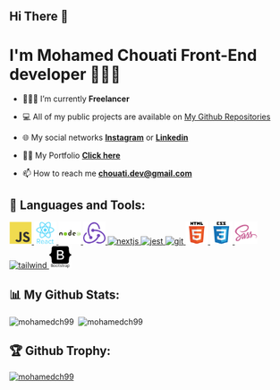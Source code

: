 <h2 align="left">Hi There 👋</h2>
<h1 align="left">I'm Mohamed Chouati Front-End developer 🧑🏽‍💻</h1>


- 🧑🏽‍💻 I’m currently **Freelancer**

- 💻 All of my public projects are available on <a href="https://github.com/MohamedCh99?tab=repositories">My Github Repositories</a>

- 🌐 My social networks <a href="https://www.instagram.com/mohamed.chouati_/">**Instagram**</a> or <a href="https://www.linkedin.com/in/mohamed-chouati-249798198/">**Linkedin**</a>

- 👨‍💻 My Portfolio <a href="https://mc-expertise.netlify.app/" target="_blank" rel="noreferrer">**Click here**</a>

- 📫 How to reach me **chouati.dev@gmail.com**

<p align="center"></p>
<h2 align="left">🧰 Languages and Tools:</h2>

<a href="https://developer.mozilla.org/en-US/docs/Web/JavaScript" target="_blank" rel="noreferrer"> <img src="https://raw.githubusercontent.com/devicons/devicon/master/icons/javascript/javascript-original.svg" alt="javascript" width="40" height="40"/> </a>
<a href="https://reactjs.org/" target="_blank" rel="noreferrer"> <img src="https://raw.githubusercontent.com/devicons/devicon/master/icons/react/react-original-wordmark.svg" alt="react" width="40" height="40"/> </a> 
<a href="https://nodejs.org" target="_blank" rel="noreferrer"> <img src="https://raw.githubusercontent.com/devicons/devicon/master/icons/nodejs/nodejs-original-wordmark.svg" alt="nodejs" width="40" height="40"/> </a>
 <a href="https://redux.js.org" target="_blank" rel="noreferrer"> <img src="https://raw.githubusercontent.com/devicons/devicon/master/icons/redux/redux-original.svg" alt="redux" width="40" height="40"/> </a>
 <a href="https://nextjs.org/" target="_blank" rel="noreferrer"> <img src="https://cdn.worldvectorlogo.com/logos/nextjs-2.svg" alt="nextjs" width="40" height="40"/> </a> 
 <a href="https://jestjs.io" target="_blank" rel="noreferrer"> <img src="https://www.vectorlogo.zone/logos/jestjsio/jestjsio-icon.svg" alt="jest" width="40" height="40"/> </a> 
  <a href="https://git-scm.com/" target="_blank" rel="noreferrer"> <img src="https://www.vectorlogo.zone/logos/git-scm/git-scm-icon.svg" alt="git" width="40" height="40"/> </a> <a href="https://www.w3.org/html/" target="_blank" rel="noreferrer"> <img src="https://raw.githubusercontent.com/devicons/devicon/master/icons/html5/html5-original-wordmark.svg" alt="html5" width="40" height="40"/> </a>  <a href="https://www.w3schools.com/css/" target="_blank" rel="noreferrer"> <img src="https://raw.githubusercontent.com/devicons/devicon/master/icons/css3/css3-original-wordmark.svg" alt="css3" width="40" height="40"/> </a> <a href="https://sass-lang.com" target="_blank" rel="noreferrer"> <img src="https://raw.githubusercontent.com/devicons/devicon/master/icons/sass/sass-original.svg" alt="sass" width="40" height="40"/> </a> <a href="https://tailwindcss.com/" target="_blank" rel="noreferrer"> <img src="https://www.vectorlogo.zone/logos/tailwindcss/tailwindcss-icon.svg" alt="tailwind" width="40" height="40"/> </a> <a href="https://getbootstrap.com" target="_blank" rel="noreferrer"> <img src="https://raw.githubusercontent.com/devicons/devicon/master/icons/bootstrap/bootstrap-plain-wordmark.svg" alt="bootstrap" width="40" height="40"/> </a>

<h2 align="left">📊 My Github Stats:</h2>
 

<p><img align="center" src="https://github-readme-streak-stats.herokuapp.com/?user=mohamedch99&theme=onedark" alt="mohamedch99" />
&nbsp;<img align="center" src="https://github-readme-stats.vercel.app/api?username=mohamedch99&show_icons=true&locale=en&theme=onedark" alt="mohamedch99" /></p>
<h2 align="left">🏆 Github Trophy:</h2>
<p align="left"> <a href="https://github.com/ryo-ma/github-profile-trophy"><img src="https://github-profile-trophy.vercel.app/?username=mohamedch99&title=Repositories,Commits&theme=onedark" alt="mohamedch99" /></p>
